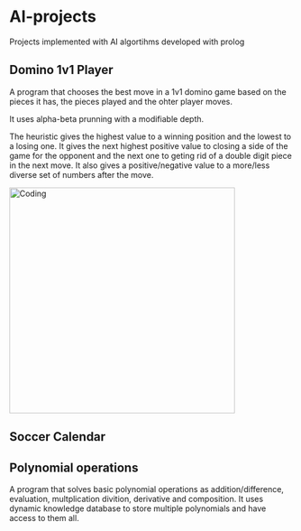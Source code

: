 # AI-projects
Projects implemented with AI algortihms developed with prolog

## Domino 1v1 Player

A program that chooses the best move in a 1v1 domino game based on the pieces it has, the pieces played and the ohter player moves. 

It uses alpha-beta prunning with a modifiable depth. 

The heuristic gives the highest value to a winning position and the lowest to a losing one. It gives the next highest positive value to closing a side of the game for the opponent and the next one to geting rid of a double digit piece in the next move. It also gives a positive/negative value to a more/less diverse set of numbers after the move.

<img align="center" alt="Coding" width="400" src="https://upload.wikimedia.org/wikipedia/commons/thumb/9/91/AB_pruning.svg/400px-AB_pruning.svg.png">

## Soccer Calendar




## Polynomial operations

A program that solves basic polynomial operations as addition/difference, evaluation, multplication divition, derivative and composition. 
It uses dynamic knowledge database to store multiple polynomials and have access to them all.
